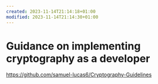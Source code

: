 ```yaml
---
created: 2023-11-14T21:14:18+01:00
modified: 2023-11-14T21:14:30+01:00
---
```


# Guidance on implementing cryptography as a developer

https://github.com/samuel-lucas6/Cryptography-Guidelines
